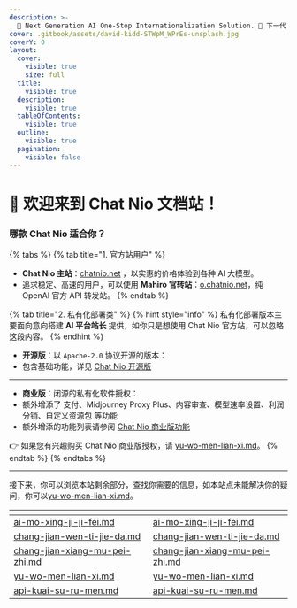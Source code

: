 ```yaml
---
description: >-
  🚀 Next Generation AI One-Stop Internationalization Solution. 🚀 下一代 AI 一站式 B/C 端解决方案，支持通用模型 ( OpenAI/Azure/Gemini/Claude/Midjourney 等) 聚合，支持对话分享，自定义预设，云端同步，模型市场，支持弹性计费和订阅计划模式，支持图片解析，支持联网搜索，支持模型缓存，丰富美观的后台管理与仪表盘数据统计。
cover: .gitbook/assets/david-kidd-STWpM_WPrEs-unsplash.jpg
coverY: 0
layout:
  cover:
    visible: true
    size: full
  title:
    visible: true
  description:
    visible: true
  tableOfContents:
    visible: true
  outline:
    visible: true
  pagination:
    visible: false
---
```


# 👋 欢迎来到 Chat Nio 文档站！

### 哪款 Chat Nio 适合你？

{% tabs %}
{% tab title="1. 官方站用户" %}
* **Chat Nio 主站**：[chatnio.net](https://chatnio.net) ，以实惠的价格体验到各种 AI 大模型。
* 追求稳定、高速的用户，可以使用 **Mahiro 官转站**：[o.chatnio.net](https://o.chatnio.net)，纯 OpenAI 官方 API 转发站。
{% endtab %}

{% tab title="2. 私有化部署类" %}
{% hint style="info" %}
私有化部署版本主要面向意向搭建 **AI 平台站长** 提供，如你只是想使用 Chat Nio 官方站，可以忽略这段内容。
{% endhint %}

* **开源版**：以 `Apache-2.0` 协议开源的版本：
* 包含基础功能，详见 [Chat Nio 开源版](https://github.com/Deeptrain-Community/chatnio/blob/main/README\_zh-CN.md)

***

* **商业版**：闭源的私有化软件授权：
* 额外增添了 支付、Midjourney Proxy Plus、内容审查、模型速率设置、利润分销、自定义资源包 等功能
* 额外增添的功能列表请参阅 [Chat Nio 商业版功能](https://github.com/Deeptrain-Community/chatnio/issues?q=label%3Abusiness+)

👉 如果您有兴趣购买 Chat Nio 商业版授权，请 [yu-wo-men-lian-xi.md](yu-wo-men-lian-xi.md "mention")。
{% endtab %}
{% endtabs %}

***

接下来，你可以浏览本站剩余部分，查找你需要的信息，如本站点未能解决你的疑问，你可以[yu-wo-men-lian-xi.md](yu-wo-men-lian-xi.md "mention")。

<table data-column-title-hidden data-view="cards"><thead><tr><th data-type="content-ref"></th><th data-hidden data-card-target data-type="content-ref"></th></tr></thead><tbody><tr><td><a href="ai-mo-xing-ji-ji-fei.md">ai-mo-xing-ji-ji-fei.md</a></td><td><a href="ai-mo-xing-ji-ji-fei.md">ai-mo-xing-ji-ji-fei.md</a></td></tr><tr><td><a href="chang-jian-wen-ti-jie-da.md">chang-jian-wen-ti-jie-da.md</a></td><td><a href="chang-jian-wen-ti-jie-da.md">chang-jian-wen-ti-jie-da.md</a></td></tr><tr><td><a href="chang-jian-xiang-mu-pei-zhi.md">chang-jian-xiang-mu-pei-zhi.md</a></td><td><a href="chang-jian-xiang-mu-pei-zhi.md">chang-jian-xiang-mu-pei-zhi.md</a></td></tr><tr><td><a href="yu-wo-men-lian-xi.md">yu-wo-men-lian-xi.md</a></td><td><a href="yu-wo-men-lian-xi.md">yu-wo-men-lian-xi.md</a></td></tr><tr><td><a href="kai-fa-zhe-zi-yuan/api-kuai-su-ru-men.md">api-kuai-su-ru-men.md</a></td><td><a href="kai-fa-zhe-zi-yuan/api-kuai-su-ru-men.md">api-kuai-su-ru-men.md</a></td></tr></tbody></table>
